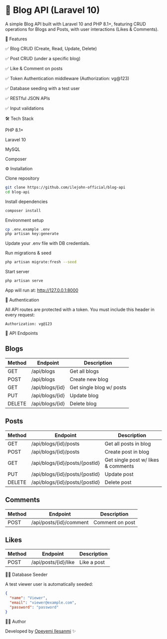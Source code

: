 # 📘 Blog API (Laravel 10)

A simple Blog API built with Laravel 10 and PHP 8.1+, featuring CRUD operations for Blogs and Posts, with user interactions (Likes & Comments).

🚀 Features

✅ Blog CRUD (Create, Read, Update, Delete)

✅ Post CRUD (under a specific blog)

✅ Like & Comment on posts

✅ Token Authentication middleware (Authorization: vg@123)

✅ Database seeding with a test user

✅ RESTful JSON APIs

✅ Input validations

🛠️ Tech Stack

PHP 8.1+

Laravel 10

MySQL

Composer

⚙️ Installation

Clone repository

```bash
git clone https://github.com/ilejohn-official/blog-api
cd blog-api
```

Install dependencies

```bash
composer install
```

Environment setup

```bash
cp .env.example .env
php artisan key:generate
```

Update your .env file with DB credentials.

Run migrations & seed

```bash
php artisan migrate:fresh --seed
```

Start server

```bash
php artisan serve
```

App will run at: <http://127.0.0.1:8000>

🔑 Authentication

All API routes are protected with a token.
You must include this header in every request:

```curl
Authorization: vg@123
```

📂 API Endpoints

## Blogs

| Method | Endpoint                | Description                  |
|--------|-------------------------|------------------------------|
| GET    | /api/blogs              | Get all blogs                |
| POST   | /api/blogs              | Create new blog              |
| GET    | /api/blogs/{id}         | Get single blog w/ posts     |
| PUT    | /api/blogs/{id}         | Update blog                  |
| DELETE | /api/blogs/{id}         | Delete blog                  |

## Posts

| Method | Endpoint                          | Description                  |
|--------|-----------------------------------|------------------------------|
| GET    | /api/blogs/{id}/posts             | Get all posts in blog        |
| POST   | /api/blogs/{id}/posts             | Create post in blog          |
| GET    | /api/blogs/{id}/posts/{postId}    | Get single post w/ likes & comments |
| PUT    | /api/blogs/{id}/posts/{postId}    | Update post                  |
| DELETE | /api/blogs/{id}/posts/{postId}    | Delete post                  |

## Comments

| Method | Endpoint                | Description                  |
|--------|-------------------------|------------------------------|
| POST   | /api/posts/{id}/comment | Comment on post              |

## Likes

| Method | Endpoint                | Description                  |
|--------|-------------------------|------------------------------|
| POST   | /api/posts/{id}/like    | Like a post                  |

🧑‍💻 Database Seeder

A test viewer user is automatically seeded:

```json
{
  "name": "Viewer",
  "email": "viewer@example.com",
  "password": "password"
}
```

👨‍💻 Author

Developed by [Opeyemi Ilesanmi](ojilesanmi7@gmail.com) ✨
